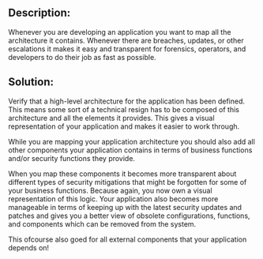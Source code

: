 ## Description:

Whenever you are developing an application you want to map all the architecture it contains. Whenever there are breaches, updates, or other escalations it makes it easy and transparent for forensics, operators, and developers to do their job as fast as possible.

## Solution:
Verify that a high-level architecture for the application has been defined. This means some sort of a technical resign has to be composed of this architecture and all the elements it provides. This gives a visual representation of your application and makes it easier to work through.

While you are mapping your application architecture you should also add all other components your application contains in terms of business functions and/or security functions they provide.

When you map these components it becomes more transparent about different types of security mitigations that might be forgotten for some of your business functions. Because again, you now own a visual representation of this logic. Your application also becomes more manageable in terms of keeping up with the latest security updates and patches and gives you a better view of obsolete configurations, functions, and components which can be removed from the system.

This ofcourse also goed for all external components that your application depends on!


